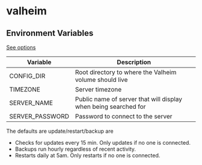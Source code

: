 # valheim

## Environment Variables

[See options](https://github.com/lloesche/valheim-server-docker#environment-variables)

| Variable        | Description                                                     |
| --------------- | --------------------------------------------------------------- |
| CONFIG_DIR      | Root directory to where the Valheim volume should live          |
| TIMEZONE        | Server timezone                                                 |
| SERVER_NAME     | Public name of server that will display when being searched for |
| SERVER_PASSWORD | Password to connect to the server                               |

The defaults are update/restart/backup are

- Checks for updates every 15 min. Only updates if no one is connected.
- Backups run hourly regardless of recent activity.
- Restarts daily at 5am. Only restarts if no one is connected.
